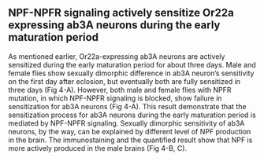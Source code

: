## NPF-NPFR signaling actively sensitize Or22a expressing ab3A neurons during the early maturation period

As mentioned earlier, Or22a-expressing ab3A neurons are actively sensitized during the early maturation period for about three days. Male and female flies show sexually dimorphic difference in ab3A neuron’s sensitivity on the first day after eclosion, but eventually both are fully sensitized in three days (Fig 4-A). However, both male and female flies with NPFR mutation, in which NPF-NPFR signaling is blocked, show failure in sensitization for ab3A neurons (Fig 4-A). This result demonstrate that the sensitization process for ab3A neurons during the early maturation period is mediated by NPF-NPFR signaling. Sexually dimorphic sensitivity of ab3A neurons, by the way, can be explained by different level of NPF production in the brain. The immunostaining and the quantified result show that NPF is more actively produced in the male brains (Fig 4-B, C).